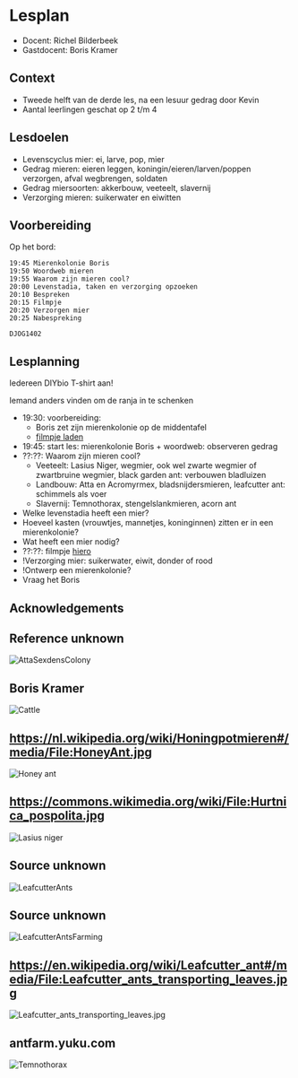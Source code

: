 # Lesplan

 * Docent: Richel Bilderbeek
 * Gastdocent: Boris Kramer

## Context

 * Tweede helft van de derde les, na een lesuur gedrag door Kevin 
 * Aantal leerlingen geschat op 2 t/m 4

## Lesdoelen

 * Levenscyclus mier: ei, larve, pop, mier
 * Gedrag mieren: eieren leggen, koningin/eieren/larven/poppen verzorgen, afval wegbrengen, soldaten
 * Gedrag miersoorten: akkerbouw, veeteelt, slavernij
 * Verzorging mieren: suikerwater en eiwitten

## Voorbereiding

Op het bord:

```
19:45 Mierenkolonie Boris
19:50 Woordweb mieren
19:55 Waarom zijn mieren cool?
20:00 Levenstadia, taken en verzorging opzoeken
20:10 Bespreken
20:15 Filmpje
20:20 Verzorgen mier
20:25 Nabespreking

DJOG1402
```

## Lesplanning

Iedereen DIYbio T-shirt aan!

Iemand anders vinden om de ranja in te schenken

 * 19:30: voorbereiding: 
   * Boris zet zijn mierenkolonie op de middentafel
   * [filmpje laden](https://www.youtube.com/watch?v=lFg21x2sj-M)
 * 19:45: start les: mierenkolonie Boris + woordweb: observeren gedrag
 * ??:??: Waarom zijn mieren cool?
   * Veeteelt: Lasius Niger, wegmier, ook wel zwarte wegmier of zwartbruine wegmier, black garden ant: verbouwen bladluizen
   * Landbouw: Atta en Acromyrmex, bladsnijdersmieren, leafcutter ant: schimmels als voer
   * Slavernij: Temnothorax, stengelslankmieren, acorn ant 
 * Welke levenstadia heeft een mier?
 * Hoeveel kasten (vrouwtjes, mannetjes, koninginnen) zitten er in een mierenkolonie?
 * Wat heeft een mier nodig?
 * ??:??: filmpje [hiero](https://www.youtube.com/watch?v=lFg21x2sj-M)
 * !Verzorging mier: suikerwater, eiwit, donder of rood
 * !Ontwerp een mierenkolonie?
 * Vraag het Boris

## Acknowledgements

## Reference unknown

![AttaSexdensColony](AttaSexdensColony.jpg)

## Boris Kramer

![Cattle](Cattle.png)

## https://nl.wikipedia.org/wiki/Honingpotmieren#/media/File:HoneyAnt.jpg

![Honey ant](HoneyAnt.jpg)

## https://commons.wikimedia.org/wiki/File:Hurtnica_pospolita.jpg

![Lasius niger](LasiusNiger.jpg)

## Source unknown

![LeafcutterAnts](LeafcutterAnts.png)

## Source unknown

![LeafcutterAntsFarming](LeafcutterAntsFarming.png)

## https://en.wikipedia.org/wiki/Leafcutter_ant#/media/File:Leafcutter_ants_transporting_leaves.jpg

![Leafcutter_ants_transporting_leaves.jpg](Leafcutter_ants_transporting_leaves.jpg)

## antfarm.yuku.com

![Temnothorax](Temnothorax.jpg)

